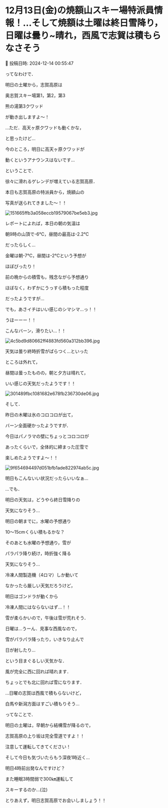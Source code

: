 # 12月13日(金)の焼額山スキー場特派員情報！…そして焼額は土曜は終日雪降り，日曜は曇り~晴れ，西風で志賀は積もらなさそう

📅 投稿日時: 2024-12-14 00:55:47

ってなわけで．


明日の土曜から，志賀高原は


奥志賀スキー場第1，第2，第3


熊の湯第3クワッド


が動き出しますよ～！





…ただ．高天ヶ原クワッドも動くかな，


と思ったけど…


今のところ，明日に高天ヶ原クワッドが


動くというアナウンスはないです…





ということで．


徐々に滑れるゲレンデが増えている志賀高原．


本日も志賀高原の特派員から，焼額山の


写真が送られてきました～！！




![151665ffb3a058eccb19579067be5eb3.jpg](images/151665ffb3a058eccb19579067be5eb3.jpg)







レポートによれば，本日の朝の気温は


朝9時の山頂で-6℃，昼間の最高は-2.2℃


だったらしく…


金曜は朝-7℃，昼間は-2℃という予想が


ほぼぴったり！


前の晩からの積雪も，残念ながら予想通り


ほぼなく，わずかにうっすら積もった程度


だったようですが…


でも，あさイチはいい感じのシマシマ…っ！！


うほーーー！！


こんなバーン，滑りたい…！！




![4c5bd9d80662ff4883fd560a312bb396.jpg](images/4c5bd9d80662ff4883fd560a312bb396.jpg)







天気は曇り終時折雪がぱらつく…といった


ところは外れて，


昼間は曇ったものの，朝と夕方は晴れて，


いい感じの天気だったようです！！




![301489fbc1081682e678fb236730de06.jpg](images/301489fbc1081682e678fb236730de06.jpg)







そして．


昨日の木曜は氷のコロコロが出て，


バーン全面硬かったようですが．


今日はパノラマの壁にちょっとコロコロが


あったくらいで，全体的に締まった圧雪で


楽しめたようですよ～！！




![9f654694497d051bfb1ade822974ab5c.jpg](images/9f654694497d051bfb1ade822974ab5c.jpg)







明日もこんないい状況だったらいいなぁ…





…でも．


明日の天気は，どうやら終日雪降りの


天気になりそう…


明日の朝までに，水曜の予想通り


10～15cmくらい積もるかな？


そのあとも水曜の予想通り，雪が


パラパラ降り続け，時折強く降る


天気になりそう…


冷凍人間製造機（4ロマ）しか動いて


なかったら厳しい天気だろうけど，


明日はゴンドラが動くから


冷凍人間にはならないはず…！！


雪が柔らかいので，午後は雪が荒れそう．





日曜は…うーん．見事な西風なので，


雪がパラパラ降ったり，いきなり止んで


日が射したり…


という目まぐるしい天気かな．


風が完全に西に回れば晴れます．


ちょっとでも北に回れば雪になります．





…日曜の志賀は西風で積もらないけど，


白馬や新潟方面はすごい積もりそう…





ってなことで．


明日の土曜は，早朝から結構雪が降るので，


志賀高原の上り坂は完全雪道ですよ！！


注意して運転してきてください！





そして今日も気づいたらもう深夜1時近く…


明日4時前出発なんですけど？


また睡眠3時間弱で300㎞運転して


スキーするのか…(泣)





とりあえず，明日志賀高原でお会いしましょう！！
